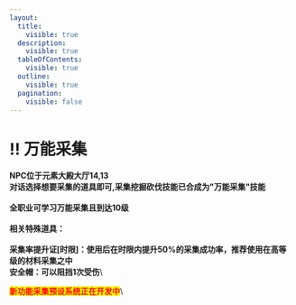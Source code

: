 ```yaml
---
layout:
  title:
    visible: true
  description:
    visible: true
  tableOfContents:
    visible: true
  outline:
    visible: true
  pagination:
    visible: false
---
```


# ‼️ 万能采集

**NPC位于元素大殿大厅14,13**\
**对话选择想要采集的道具即可,采集挖掘砍伐技能已合成为"万能采集"技能**\
\
**全职业可学习万能采集且到达10级**\
\
**相关特殊道具：**\
\
**采集率提升证\[时限]：使用后在时限内提升50%的采集成功率，推荐使用在高等级的材料采集之中**\
**安全帽：可以阻挡1次受伤**\




<mark style="color:red;">**新功能采集预设系统正在开发中**</mark>\


